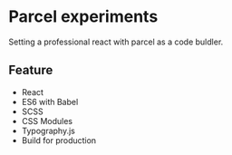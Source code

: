 # Parcel experiments

Setting a professional react with parcel as a code buldler.

## Feature

<!-- ✅ -->

* React
* ES6 with Babel
* SCSS
* CSS Modules
* Typography.js
* Build for production
